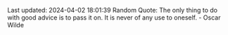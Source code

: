 Last updated: 2024-04-02 18:01:39
Random Quote: The only thing to do with good advice is to pass it on. It is never of any use to oneself. - Oscar Wilde